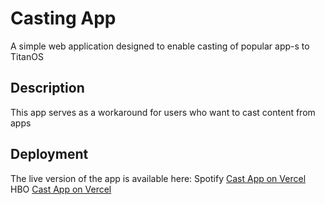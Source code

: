 # Casting App

A simple web application designed to enable casting of popular app-s to TitanOS

## Description

This app serves as a workaround for users who want to cast content from apps 

## Deployment

The live version of the app is available here: 
Spotify [Cast App on Vercel](https://cast-app-mauve.vercel.app/spotify)
HBO [Cast App on Vercel](https://cast-app-mauve.vercel.app/hbo)
